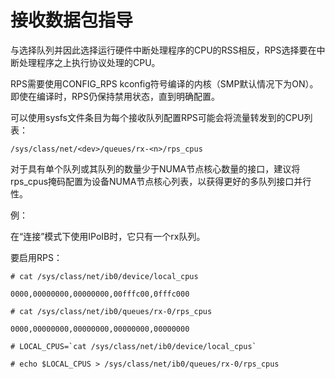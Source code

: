 # 接收数据包指导

与选择队列并因此选择运行硬件中断处理程序的CPU的RSS相反，RPS选择要在中断处理程序之上执行协议处理的CPU。

RPS需要使用CONFIG_RPS kconfig符号编译的内核（SMP默认情况下为ON）。即使在编译时，RPS仍保持禁用状态，直到明确配置。

可以使用sysfs文件条目为每个接收队列配置RPS可能会将流量转发到的CPU列表：

    /sys/class/net/<dev>/queues/rx-<n>/rps_cpus

对于具有单个队列或其队列的数量少于NUMA节点核心数量的接口，建议将rps_cpus掩码配置为设备NUMA节点核心列表，以获得更好的多队列接口并行性。

例：

在“连接”模式下使用IPoIB时，它只有一个rx队列。

要启用RPS：

    # cat /sys/class/net/ib0/device/local_cpus

    0000,00000000,00000000,00fffc00,0fffc000

    # cat /sys/class/net/ib0/queues/rx-0/rps_cpus

    0000,00000000,00000000,00000000,00000000

    # LOCAL_CPUS=`cat /sys/class/net/ib0/device/local_cpus`

    # echo $LOCAL_CPUS > /sys/class/net/ib0/queues/rx-0/rps_cpus

